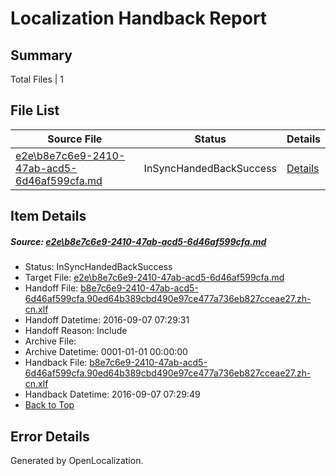 # <a name='report-top'></a> Localization Handback Report

## Summary
 Total Files | 1

## File List
 Source File | Status | Details 
 ----------- | ------ | ------- 
 [e2e\b8e7c6e9-2410-47ab-acd5-6d46af599cfa.md](https://github.com/OpenLocalizationTestOrg/ol-test0/blob/d1e015ac3ee783fc7bacfb4488b9ffb99cdd2a9c/e2e/b8e7c6e9-2410-47ab-acd5-6d46af599cfa.md) | InSyncHandedBackSuccess | [Details](#aa814007675cafd8f4c369194237324acc03cb951)

## Item Details
##### <a name='aa814007675cafd8f4c369194237324acc03cb951'></a> Source: [e2e\b8e7c6e9-2410-47ab-acd5-6d46af599cfa.md](https://github.com/OpenLocalizationTestOrg/ol-test0/blob/d1e015ac3ee783fc7bacfb4488b9ffb99cdd2a9c/e2e/b8e7c6e9-2410-47ab-acd5-6d46af599cfa.md)
* Status: InSyncHandedBackSuccess
* Target File: [e2e\b8e7c6e9-2410-47ab-acd5-6d46af599cfa.md](https://github.com/OpenLocalizationTestOrg/ol-test0-zhcn/blob/f585c23bb68f16bdb11c344171d97ba0201da87b/e2e/b8e7c6e9-2410-47ab-acd5-6d46af599cfa.md)
* Handoff File: [b8e7c6e9-2410-47ab-acd5-6d46af599cfa.90ed64b389cbd490e97ce477a736eb827cceae27.zh-cn.xlf](https://github.com/OpenLocalizationTestOrg/ol-test0-handoff/blob/3d036e4b40b9ba219654be3136a3b49be318556e/ol-handoff/OpenLocalizationTestOrg/ol-test0-zhcn/ci/ht/b8e7c6e9-2410-47ab-acd5-6d46af599cfa.90ed64b389cbd490e97ce477a736eb827cceae27.zh-cn.xlf)
* Handoff Datetime: 2016-09-07 07:29:31
* Handoff Reason: Include
* Archive File: 
* Archive Datetime: 0001-01-01 00:00:00
* Handback File: [b8e7c6e9-2410-47ab-acd5-6d46af599cfa.90ed64b389cbd490e97ce477a736eb827cceae27.zh-cn.xlf](https://github.com/OpenLocalizationTestOrg/ol-test0-handback/blob/bbfdb34881f621a2764ffb049b6fce3eb6d2a500/ol-handback/OpenLocalizationTestOrg/ol-test0-zhcn/ci/ht/b8e7c6e9-2410-47ab-acd5-6d46af599cfa.90ed64b389cbd490e97ce477a736eb827cceae27.zh-cn.xlf)
* Handback Datetime: 2016-09-07 07:29:49
* [Back to Top](#report-top)


## Error Details

Generated by OpenLocalization.

